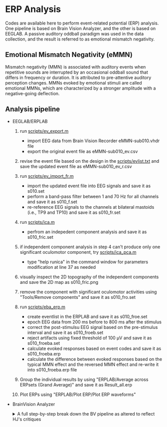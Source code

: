 # ERP Analysis
Codes are available here to perform event-related potential (ERP) analysis. One pipeline is based on Brain Vision Analyzer, and the other is based on EEGLAB. A passive auditory oddball paradigm was used in the data collection, and the result is referred to as emotional mismatch negativity.

## Emotional Mismatch Negativity (eMMN)
Mismatch negativity (MMN) is associated with auditory events when repetitive sounds are interrupted by an occasional oddball sound that differs in frequency or duration. It is attributed to pre-attentive auditory perception changes. MMNs evoked by emotional stimuli are called emotional MMNs, which are characterized by a stronger amplitude with a negative-going deflection.

## Analysis pipeline
- EEGLAB/ERPLAB
  1. run [scripts/ev_export.m](url)
     - import EEG data from Brain Vision Recorder eMMN-sub010.vhdr file
     - export the original event file as eMMN-sub010_ev.csv
    
  2. revise the event file based on the design in the [scripts/evlist.txt](url) and save the updated event file as eMMN-sub010_ev_r.csv
  
  3. run [scripts/ev_import_fr.m](url)
      - import the updated event file into EEG signals and save it as s010.set
      - perform a band-pass filter between 1 and 70 Hz for all channels and save it as s010_f.set
      - re-reference EEG signals to the channels at bilateral mastoids (i.e., TP9 and TP10) and save it as s010_fr.set
    
  4. run [scripts/ica.m](url)
      - perfrom an indepedent component analysis and save it as s010_fric.set
    
  5. if independent component analysis in step 4 can't produce only one significant oculomotor component, try [scripts/ica_pca.m](url) 
      - type "help runica" in the command window for parameters modification at line 37 as needed
    
  6. visually inspect the 2D topography of the independent components and save the 2D map as s010_fric.png
  
  7. remove the component with significant oculomotor activities using "Tools/Remove components" and save it as s010_fro.set
  
  8. run [scripts/eba_erp.m](url)
      - create eventlist in the ERPLAB and save it as s010_froe.set
      - epoch EEG data from 200 ms before to 800 ms after the stimulus
      - correct the post-stimulsu EEG signal based on the pre-stimulus interval and save it as s010_froeb.set
      - reject artifacts using fixed threshold of 100 µV and save it as s010_froeba.set
      - calculate evoked responses based on event codes and save it as s010_froeba.erp
      - calculate the difference between evoked responses based on the typical MMN effect and the reversed MMN effect and re-write it into s010_froeba.erp file
    
  9. Group the individual results by using "ERPLAB/Average across ERPsets (Grand Average)" and save it as Result_all.erp
  
  10. Plot ERPs using "ERPLAB/Plot ERP/Plot ERP waveforms"
  
- BrainVision Analyzer
  <details>
  <summary> A full step-by-step break down the BV pipeline as altered to reflect HJ's critiques
  
  </summary>

  1. Using History Template -> Apply to History File(s), apply history template [HistTemp_HJEdit](https://github.com/Lin-Brain-Lab/EEG_Event-Related-Potentials/blob/main/scripts/HistTemp_HJEdit.ehtp) to all datasets
      - Applies band pass filter between 1 and 70 hz for all channels
      - Re-references all channels to the bilateral mastoids (TP9 and TP10)
      - Initiates semi-automatic ICA analysis
        - history template will pause for user input -> look at [topographical representation](https://github.com/Lin-Brain-Lab/EEG_Event-Related-Potentials/blob/main/images/eMMN-sub008_2d_ic.png) to ensure verticle oculomotor component is concentrated on component F00
         
           <details>
         
           <summary> Troubleshooting suggestions for if oculomotor component is not concentrated on component F00
         
           </summary>
         
           
         
         
           </details>

        - manually save screencap of 2D topography of independant componants
        - press 'finish' to continue history template application
      - Segments Blocks
        - segments blocks around markers 27-32 according to the boolean expression:
        ```
        FIRST (Stimulus, S 11, *, *)  OR FIRST (Stimulus, S 2, *, *) OR FIRST (Stimulus, S 12, *, *) OR FIRST (Stimulus, S 13, *, *)
        ```
        - Note: some blocks may need fine-tuning based on timing or coding irregularities. This will be indicated with an message saying 'No segments were found' the next time the history template pauses for user input.
        
           <details>
           <summary> Troubleshooting suggestions for "No segments were found." error messages
         
           </summary>
           
           - If there is a missing block indicator code at the beginning of the effected block (ie. S27), go to Transformations -> Segment Analysis Functions -> Segmentation, ensure the appropriate block is designated, change the advanced boolean code to:
             ```
             LAST (Stimulus, S 11, *, *)  OR LAST (Stimulus, S 2, *, *) OR LAST (Stimulus, S 12, *, *) OR LAST (Stimulus, S 13, *, *)
             ```
             and change the segmentation interval to -556500 - 0ms
           - If there is no missing block indicator code, or the 'no segments were found' message presists after the above change has been made, the problem is likely caused by an appended data boundary within the segmentation interval. Check the beginning and end of the block for a boundary indicator and shorten the segmentation interval so as not to include the boundary. Alternatively, shorten the segmentation interval by 500-1000ms until segmentation is possible.
         
         
           </details>
        
      - Renames markers within each block as follows:
        ```
        Old Type       	Old Description          	New Type       	New Description          	Channel  	Time Shift  	Action on Markers
        Stimulus   	    S  2                     	Stimulus   	    Deviant                  	no change	         0	  modified
        Stimulus   	    S 11                     	Stimulus   	    Standard                 	no change	         0	  modified    
        Stimulus   	    S 12                     	Stimulus   	    Standard                 	no change	         0	  modified 
        Stimulus   	    S 13                     	Stimulus   	    Standard                 	no change	         0	  modified 
        ```
      - Segments Trials
        - segments standard trials -200ms-800ms around any marker with description 'Standard' where the following boolean expression holds true
        ```
        FIRST (Stimulus, Deviant, 0, 2000)
        ```
        - segments deviant trials -200ms-800ms around any marker with description 'Deviant' where the following boolean expression holds true
        ```
        LAST (Stimulus, Standard, -2000, 0)
        ```
      - Applies a baseline correction based on the pre-stimulus time window for all segments
      - Performs an automatic artifact rejection with a 100µV threshold
      - Calculates averaged evoked response and standard deviation from trials
      - Calculates difference between deviant and standard evoked responses for each block
    
  2. 
      
  3. 
      
  </details>
